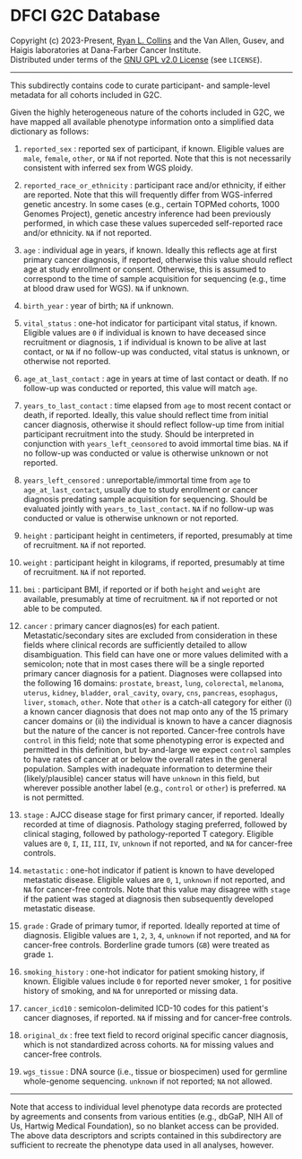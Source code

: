 # DFCI G2C Database

Copyright (c) 2023-Present, [Ryan L. Collins](mailto:Ryan_Collins@dfci.harvard.edu) and the Van Allen, Gusev, and Haigis laboratories at Dana-Farber Cancer Institute.  
Distributed under terms of the [GNU GPL v2.0 License](/LICENSE) (see `LICENSE`).  


---  

This subdirectly contains code to curate participant- and sample-level metadata for all cohorts included in G2C.  

Given the highly heterogeneous nature of the cohorts included in G2C, we have mapped all available phenotype information onto a simplified data dictionary as follows:  

1. `reported_sex` : reported sex of participant, if known. Eligible values are `male`, `female`, `other`, or `NA` if not reported. Note that this is not necessarily consistent with inferred sex from WGS ploidy.  

2. `reported_race_or_ethnicity` : participant race and/or ethnicity, if either are reported. Note that this will frequently differ from WGS-inferred genetic ancestry. In some cases (e.g., certain TOPMed cohorts, 1000 Genomes Project), genetic ancestry inference had been previously performed, in which case these values superceded self-reported race and/or ethnicity. `NA` if not reported.    

3. `age` : individual age in years, if known. Ideally this reflects age at first primary cancer diagnosis, if reported, otherwise this value should reflect age at study enrollment or consent. Otherwise, this is assumed to correspond to the time of sample acquisition for sequencing (e.g., time at blood draw used for WGS). `NA` if unknown.    

4. `birth_year` : year of birth; `NA` if unknown.  

5. `vital_status` : one-hot indicator for participant vital status, if known. Eligible values are `0` if individual is known to have deceased since recruitment or diagnosis, `1` if individual is known to be alive at last contact, or `NA` if no follow-up was conducted, vital status is unknown, or otherwise not reported.  

6. `age_at_last_contact` : age in years at time of last contact or death. If no follow-up was conducted or reported, this value will match `age`.  

7. `years_to_last_contact` : time elapsed from `age` to most recent contact or death, if reported. Ideally, this value should reflect time from initial cancer diagnosis, otherwise it should reflect follow-up time from initial participant recruitment into the study. Should be interpreted in conjunction with `years_left_ceonsored` to avoid immortal time bias. `NA` if no follow-up was conducted or value is otherwise unknown or not reported.  

8. `years_left_censored` : unreportable/immortal time from `age` to `age_at_last_contact`, usually due to study enrollment or cancer diagnosis predating sample acquisition for sequencing. Should be evaluated jointly with `years_to_last_contact`. `NA` if no follow-up was conducted or value is otherwise unknown or not reported.  

9. `height` : participant height in centimeters, if reported, presumably at time of recruitment. `NA` if not reported.  

10. `weight` : participant height in kilograms, if reported, presumably at time of recruitment. `NA` if not reported.  

11. `bmi` : participant BMI, if reported or if both `height` and `weight` are available, presumably at time of recruitment. `NA` if not reported or not able to be computed.  

12. `cancer` : primary cancer diagnos(es) for each patient. Metastatic/secondary sites are excluded from consideration in these fields where clinical records are sufficiently detailed to allow disambiguation. This field can have one or more values delimited with a semicolon; note that in most cases there will be a single reported primary cancer diagnosis for a patient. Diagnoses were collapsed into the following 16 domains: `prostate`, `breast`, `lung`, `colorectal`, `melanoma`, `uterus`, `kidney`, `bladder`, `oral_cavity`, `ovary`, `cns`, `pancreas`, `esophagus`, `liver`, `stomach`, `other`. Note that `other` is a catch-all category for either (i) a known cancer diagnosis that does not map onto any of the 15 primary cancer domains or (ii) the individual is known to have a cancer diagnosis but the nature of the cancer is not reported. Cancer-free controls have `control` in this field; note that some phenotyping error is expected and permitted in this definition, but by-and-large we expect `control` samples to have rates of cancer at or below the overall rates in the general population. Samples with inadequate information to determine their (likely/plausible) cancer status will have `unknown` in this field, but wherever possible another label (e.g., `control` or `other`) is preferred. `NA` is not permitted.  

13. `stage` : AJCC disease stage for first primary cancer, if reported. Ideally recorded at time of diagnosis. Pathology staging preferred, followed by clinical staging, followed by pathology-reported T category. Eligible values are `0`, `I`, `II`, `III`, `IV`, `unknown` if not reported, and `NA` for cancer-free controls.  

14. `metastatic` : one-hot indicator if patient is known to have developed metastatic disease. Eligible values are `0`, `1`, `unknown` if not reported, and `NA` for cancer-free controls. Note that this value may disagree with `stage` if the patient was staged at diagnosis then subsequently developed metastatic disease.  

15. `grade` : Grade of primary tumor, if reported. Ideally reported at time of diagnosis. Eligible values are `1`, `2`, `3`, `4`, `unknown` if not reported, and `NA` for cancer-free controls. Borderline grade tumors (`GB`) were treated as grade `1`.  

16. `smoking_history` : one-hot indicator for patient smoking history, if known. Eligible values include `0` for reported never smoker, `1` for positive history of smoking, and `NA` for unreported or missing data.  

17. `cancer_icd10` : semicolon-delimited ICD-10 codes for this patient's cancer diagnoses, if reported. `NA` if missing and for cancer-free controls.  

18. `original_dx` : free text field to record original specific cancer diagnosis, which is not standardized across cohorts. `NA` for missing values and cancer-free controls.  

19. `wgs_tissue` : DNA source (i.e., tissue or biospecimen) used for germline whole-genome sequencing. `unknown` if not reported; `NA` not allowed.  

---  

Note that access to individual level phenotype data records are protected by agreements and consents from various entities (e.g., dbGaP, NIH All of Us, Hartwig Medical Foundation), so no blanket access can be provided. The above data descriptors and scripts contained in this subdirectory are sufficient to recreate the phenotype data used in all analyses, however.  

